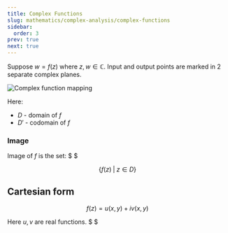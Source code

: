 ```yaml
---
title: Complex Functions
slug: mathematics/complex-analysis/complex-functions
sidebar:
  order: 3
prev: true
next: true
---
```


Suppose $w=f(z)$ where $z,w \in \mathbb{C}$. Input and output points are marked
in 2 separate complex planes.

![Complex function mapping](/mathematics/complex/complex-function.jpg)

Here:

- $D$ - domain of $f$
- $D'$ - codomain of $f$

### Image

Image of $f$ is the set: $ $

```math
\big\{
f(z)\;|\;z\in D
\big\}
```

## Cartesian form

```math
f(z) = u(x,y) + iv(x,y)
```

Here $u, v$ are real functions. $ $
